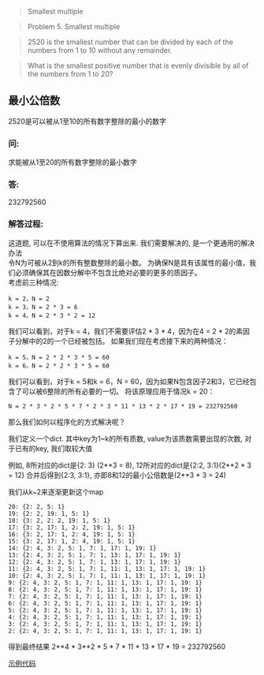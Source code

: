 >Smallest multiple

>Problem 5. Smallest multiple

>2520 is the smallest number that can be divided by each of the numbers from 1 to 10 without any remainder.

>What is the smallest positive number that is evenly divisible by all of the numbers from 1 to 20?


## 最小公倍数
2520是可以被从1至10的所有数字整除的最小的数字

 
### 问:
求能被从1至20的所有数字整除的最小数字

### 答:
232792560

### 解答过程:
这道题, 可以在不使用算法的情况下算出来. 我们需要解决的, 是一个更通用的解决办法  
令N为可被从2到k的所有整数整除的最小数。 为确保N是具有该属性的最小值，我们必须确保其在因数分解中不包含比绝对必要的更多的质因子。  
考虑前三种情况:  
```
k = 2，N = 2  
k = 3，N = 2 * 3 = 6  
k = 4，N = 2 * 3 * 2 = 12  
```
我们可以看到，对于k = 4，我们不需要评估2 * 3 * 4，因为在4 = 2 * 2的素因子分解中的2的一个已经被包括。 如果我们现在考虑接下来的两种情况：
```
k = 5，N = 2 * 2 * 3 * 5 = 60  
k = 6，N = 2 * 2 * 3 * 5 = 60  
```
我们可以看到，对于k = 5和k = 6，N = 60，因为如果N包含因子2和3，它已经包含了可以被6整除的所有必要的一切。
将该原理应用于情况k = 20：
```
N = 2 * 3 * 2 * 5 * 7 * 2 * 3 * 11 * 13 * 2 * 17 * 19 = 232792560
```
那么我们如何以程序化的方式解决呢？  

我们定义一个dict.  其中key为1~k的所有质数, value为该质数需要出现的次数, 
对于已有的key, 我们取较大值

例如, 8所对应的dict是{2: 3} (2**3 = 8), 12所对应的dict是{2:2, 3:1}(2\*\*2 * 3 = 12)
合并后得到{2:3, 3:1},
亦即8和12的最小公倍数是(2\*\*3 \* 3 = 24)


我们从k~2来逐渐更新这个map
```
20: {2: 2, 5: 1} 
19: {2: 2, 19: 1, 5: 1} 
18: {3: 2, 2: 2, 19: 1, 5: 1} 
17: {3: 2, 17: 1, 2: 2, 19: 1, 5: 1} 
16: {3: 2, 17: 1, 2: 4, 19: 1, 5: 1} 
15: {3: 2, 17: 1, 2: 4, 19: 1, 5: 1} 
14: {2: 4, 3: 2, 5: 1, 7: 1, 17: 1, 19: 1} 
13: {2: 4, 3: 2, 5: 1, 7: 1, 13: 1, 17: 1, 19: 1} 
12: {2: 4, 3: 2, 5: 1, 7: 1, 13: 1, 17: 1, 19: 1} 
11: {2: 4, 3: 2, 5: 1, 7: 1, 11: 1, 13: 1, 17: 1, 19: 1} 
10: {2: 4, 3: 2, 5: 1, 7: 1, 11: 1, 13: 1, 17: 1, 19: 1} 
9: {2: 4, 3: 2, 5: 1, 7: 1, 11: 1, 13: 1, 17: 1, 19: 1} 
8: {2: 4, 3: 2, 5: 1, 7: 1, 11: 1, 13: 1, 17: 1, 19: 1} 
7: {2: 4, 3: 2, 5: 1, 7: 1, 11: 1, 13: 1, 17: 1, 19: 1} 
6: {2: 4, 3: 2, 5: 1, 7: 1, 11: 1, 13: 1, 17: 1, 19: 1} 
5: {2: 4, 3: 2, 5: 1, 7: 1, 11: 1, 13: 1, 17: 1, 19: 1} 
4: {2: 4, 3: 2, 5: 1, 7: 1, 11: 1, 13: 1, 17: 1, 19: 1} 
3: {2: 4, 3: 2, 5: 1, 7: 1, 11: 1, 13: 1, 17: 1, 19: 1} 
2: {2: 4, 3: 2, 5: 1, 7: 1, 11: 1, 13: 1, 17: 1, 19: 1} 
```
得到最终结果 2\*\*4 \* 3**2 \* 5 \* 7 \* 11 \* 13 \* 17 \* 19 = 232792560

[示例代码](problem_2.py)

